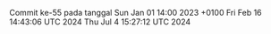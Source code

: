 Commit ke-55 pada tanggal Sun Jan 01 14:00 2023 +0100
Fri Feb 16 14:43:06 UTC 2024
Thu Jul  4 15:27:12 UTC 2024
